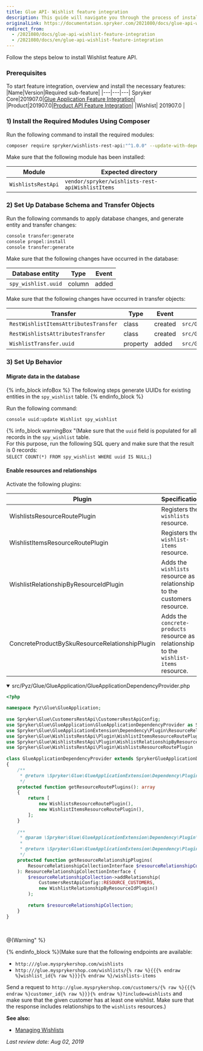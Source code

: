 ```yaml
---
title: Glue API- Wishlist feature integration
description: This guide will navigate you through the process of installing and configuring the Wishlist API feature in Spryker OS.
originalLink: https://documentation.spryker.com/2021080/docs/glue-api-wishlist-feature-integration
redirect_from:
  - /2021080/docs/glue-api-wishlist-feature-integration
  - /2021080/docs/en/glue-api-wishlist-feature-integration
---
```


Follow the steps below to install Wishlist feature API.

### Prerequisites
To start feature integration, overview and install the necessary features:
|Name|Version|Required sub-feature|
|---|---|---|
Spryker Core|201907.0|[Glue Application Feature Integration](/docs/scos/dev/migration-and-integration/201907.0/feature-integration-guides/glue-api/glue-application-feature-integration.html)|
|Product|201907.0|[Product API Feature Integration](https://documentation.spryker.com/v3/docs/product-api-feature-integration-201907)|
|Wishlist| 201907.0 |

### 1) Install the Required Modules Using Composer
Run the following command to install the required modules:

```bash
composer require spryker/wishlists-rest-api:"^1.0.0" --update-with-dependencies
```
<section contenteditable="false" class="warningBox"><div class="content">
    Make sure that the following module has been installed:
    
|Module|Expected directory|
|---|---|
|`WishlistsRestApi`|`vendor/spryker/wishlists-rest-apiWishlistItems`|

</div></section>
    
### 2) Set Up Database Schema and Transfer Objects
Run the following commands to apply database changes, and generate entity and transfer changes:

```bash
console transfer:generate
console propel:install
console transfer:generate
```

<section contenteditable="false" class="warningBox"><div class="content">
    Make sure that the following changes have occurred in the database:

|Database entity|Type|Event|
|---|---|---|
|`spy_wishlist.uuid`|column|added|
</div></section>

<section contenteditable="false" class="warningBox"><div class="content">
Make sure that the following changes have occurred in transfer objects:

|Transfer|Type|Event|Path|
|---|---|---|---|
|`RestWishlistItemsAttributesTransfer`|class|created|`src/Generated/Shared/Transfer/RestWishlistItemsAttributesTransfer`|
|`RestWishlistsAttributesTransfer`|class|created|`src/Generated/Shared/Transfer/RestWishlistsAttributesTransfer`|
|`WishlistTransfer.uuid`|property|added|`src/Generated/Shared/Transfer/WishlistTransfer`|
</div></section>

### 3) Set Up Behavior
#### Migrate data in the database

{% info_block infoBox %}
The following steps generate UUIDs for existing entities in the `spy_wishlist` table.
{% endinfo_block %}

Run the following command:

```bash
console uuid:update Wishlist spy_wishlist
```

{% info_block warningBox "(Make sure that the `uuid` field is populated for all records in the `spy_wishlist` table.</br>For this purpose, run the following SQL query and make sure that the result is 0 records:</br>`SELECT COUNT(*) FROM spy_wishlist WHERE uuid IS NULL;`)

#### Enable resources and relationships

Activate the following plugins:

|Plugin|Specification|Prerequisites|Namespace|
|---|---|---|---|
|WishlistsResourceRoutePlugin|Registers the `wishlists` resource.|None|Spryker\Glue\WishlistsRestApi\Plugin|
|WishlistItemsResourceRoutePlugin|Registers the `wishlist-items` resource.|None|Spryker\Glue\WishlistsRestApi\Plugin|
|WishlistRelationshipByResourceIdPlugin|Adds the `wishlists` resource as a relationship to the customers resource.|None|Spryker\Glue\WishlistsRestApi\Plugin|
| ConcreteProductBySkuResourceRelationshipPlugin | Adds the `concrete-products` resource as a relationship to the `wishlist-items` resource. | None | Spryker\Glue\ProductsRestApi\Plugin\GlueApplication |



<details open>
<summary>src/Pyz/Glue/GlueApplication/GlueApplicationDependencyProvider.php</summary>

```php
<?php
 
namespace Pyz\Glue\GlueApplication;
 
use Spryker\Glue\CustomersRestApi\CustomersRestApiConfig;
use Spryker\Glue\GlueApplication\GlueApplicationDependencyProvider as SprykerGlueApplicationDependencyProvider;
use Spryker\Glue\GlueApplicationExtension\Dependency\Plugin\ResourceRelationshipCollectionInterface;
use Spryker\Glue\WishlistsRestApi\Plugin\WishlistItemsResourceRoutePlugin;
use Spryker\Glue\WishlistsRestApi\Plugin\WishlistRelationshipByResourceIdPlugin;
use Spryker\Glue\WishlistsRestApi\Plugin\WishlistsResourceRoutePlugin
 
class GlueApplicationDependencyProvider extends SprykerGlueApplicationDependencyProvider
{
    /**
     * @return \Spryker\Glue\GlueApplicationExtension\Dependency\Plugin\ResourceRoutePluginInterface[]
     */
    protected function getResourceRoutePlugins(): array
    {
        return [
            new WishlistsResourceRoutePlugin(),
            new WishlistItemsResourceRoutePlugin(),
        ];
    }
 
    /**
     * @param \Spryker\Glue\GlueApplicationExtension\Dependency\Plugin\ResourceRelationshipCollectionInterface $resourceRelationshipCollection
     *
     * @return \Spryker\Glue\GlueApplicationExtension\Dependency\Plugin\ResourceRelationshipCollectionInterface
     */
    protected function getResourceRelationshipPlugins(
        ResourceRelationshipCollectionInterface $resourceRelationshipCollection
    ): ResourceRelationshipCollectionInterface {
        $resourceRelationshipCollection->addRelationship(
            CustomersRestApiConfig::RESOURCE_CUSTOMERS,
            new WishlistRelationshipByResourceIdPlugin()
        );
 
        return $resourceRelationshipCollection;
    }
}
```

</br>
</details>

@(Warning" %}

{% endinfo_block %}(Make sure that the following endpoints are available:<ul><li>`http:///glue.mysprykershop.com/wishlists`</li><li>`http:///glue.mysprykershop.com/wishlists/{% raw %}{{{% endraw %}wishlist_id{% raw %}}}{% endraw %}/wishlists-items`</li></ul>Send a request to `http://glue.mysprykershop.com/customers/{% raw %}{{{% endraw %}customer_id{% raw %}}}{% endraw %}?include=wishlists` and make sure that the given customer has at least one wishlist. Make sure that the response includes relationships to the `wishlists` resources.)

**See also:**

* [Managing Wishlists](/docs/scos/dev/glue-api/202001.0/glue-api-storefront-guides/managing-wishlists.html)

*Last review date: Aug 02, 2019* <!-- by  Tihran Voitov, Yuliia Boiko-->
